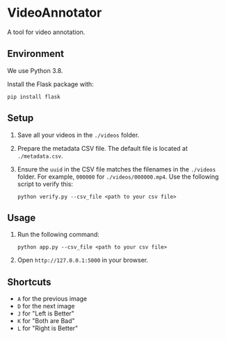 # VideoAnnotator

A tool for video annotation.

## Environment

We use Python 3.8.

Install the Flask package with:

```
pip install flask
```

## Setup

1. Save all your videos in the `./videos` folder.

2. Prepare the metadata CSV file. The default file is located at `./metadata.csv`.

3. Ensure the `uuid` in the CSV file matches the filenames in the `./videos` folder. For example, `000000` for `./videos/000000.mp4`. Use the following script to verify this:

   ```
   python verify.py --csv_file <path to your csv file>
   ```

## Usage

1. Run the following command:

   ```
   python app.py --csv_file <path to your csv file>
   ```

2. Open `http://127.0.0.1:5000` in your browser.

## Shortcuts

- `A` for the previous image
- `D` for the next image
- `J` for "Left is Better"
- `K` for "Both are Bad"
- `L` for "Right is Better"